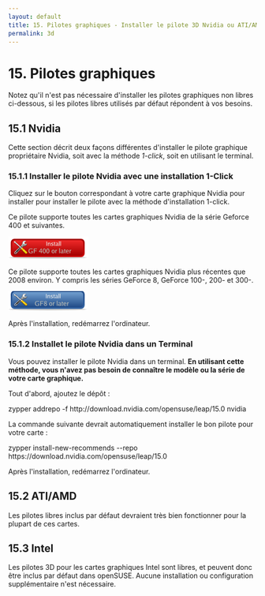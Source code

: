 ```yaml
---
layout: default
title: 15. Pilotes graphiques - Installer le pilote 3D Nvidia ou ATI/AMD
permalink: 3d
---
```


# 15. Pilotes graphiques

Notez qu'il n'est pas nécessaire d'installer les pilotes graphiques non libres ci-dessous, si les pilotes libres utilisés par défaut répondent à vos besoins.

## 15.1 Nvidia

Cette section décrit deux façons différentes d'installer le pilote graphique propriétaire Nvidia, soit avec la méthode *1-click*, soit en utilisant le terminal.

### 15.1.1 Installer le pilote Nvidia avec une installation 1-Click

Cliquez sur le bouton correspondant à votre carte graphique Nvidia pour installer pour installer le pilote avec la méthode d'installation 1-click.

Ce pilote supporte toutes les cartes graphiques Nvidia de la série Geforce 400 et suivantes.

[![nvidia-gf400](images/oneclick/nvidia_gf400.png#center)](http://opensuse-community.org/nvidia.ymp)

Ce pilote supporte toutes les cartes graphiques Nvidia plus récentes que 2008 environ. Y compris les séries GeForce 8, GeForce 100-, 200- et 300-.

[![nvidia-gf8](images/oneclick/nvidia-gf8.png)](http://opensuse-community.org/nvidia_gf8.ymp)

Après l'installation, redémarrez l'ordinateur.

### 15.1.2 Installet le pilote Nvidia dans un Terminal

Vous pouvez installer le pilote Nvidia dans un terminal. **En utilisant cette méthode, vous n'avez pas besoin de connaître le modèle ou la série de votre carte graphique.** 

Tout d'abord, ajoutez le dépôt :

<div class="clroot">zypper addrepo -f http://download.nvidia.com/opensuse/leap/15.0 nvidia</div>

La commande suivante devrait automatiquement installer le bon pilote pour votre carte :

<div class="clroot">zypper install-new-recommends --repo https://download.nvidia.com/opensuse/leap/15.0</div>

Après l'installation, redémarrez l'ordinateur.

## 15.2 ATI/AMD

Les pilotes libres inclus par défaut devraient très bien fonctionner pour la plupart de ces cartes.

## 15.3 Intel

Les pilotes 3D pour les cartes graphiques Intel sont libres, et peuvent donc être inclus par défaut dans openSUSE. Aucune installation ou configuration supplémentaire n'est nécessaire.
